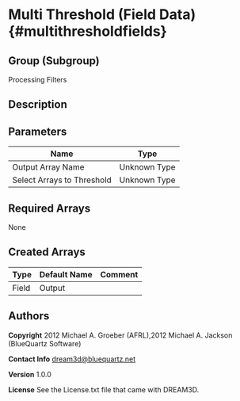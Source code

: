 Multi Threshold (Field Data) {#multithresholdfields}
======

## Group (Subgroup) ##
Processing Filters

## Description ##


## Parameters ##

| Name | Type |
|------|------|
| Output Array Name | Unknown Type |
| Select Arrays to Threshold | Unknown Type |

## Required Arrays ##
None

## Created Arrays ##

| Type | Default Name | Comment |
|------|--------------|---------|
| Field | Output |  |

## Authors ##

**Copyright** 2012 Michael A. Groeber (AFRL),2012 Michael A. Jackson (BlueQuartz Software)

**Contact Info** dream3d@bluequartz.net

**Version** 1.0.0

**License**  See the License.txt file that came with DREAM3D.


